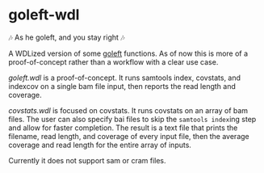 # goleft-wdl
 🎶 As he goleft, and you stay right 🎶

A WDLized version of some [goleft](https://github.com/brentp/goleft) functions. As of now this is more of a proof-of-concept rather than a workflow with a clear use case.

*goleft.wdl* is a proof-of-concept. It runs samtools index, covstats, and indexcov on a single bam file input, then reports the read length and coverage.

*covstats.wdl* is focused on covstats. It runs covstats on an array of bam files. The user can also specify bai files to skip the `samtools index`ing step and allow for faster completion. The result is a text file that prints the filename, read length, and coverage of every input file, then the average coverage and read length for the entire array of inputs.

Currently it does not support sam or cram files.